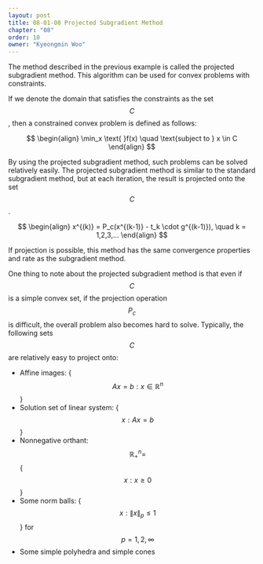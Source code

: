 ```yaml
---
layout: post
title: 08-01-08 Projected Subgradient Method
chapter: "08"
order: 10
owner: "Kyeongmin Woo"
---
```


The method described in the previous example is called the projected subgradient method. This algorithm can be used for convex problems with constraints.

If we denote the domain that satisfies the constraints as the set $$C$$, then a constrained convex problem is defined as follows:

>
$$ \begin{align}
\min_x \text{ }f(x) \quad \text{subject to } x \in C
\end{align} $$

By using the projected subgradient method, such problems can be solved relatively easily. The projected subgradient method is similar to the standard subgradient method, but at each iteration, the result is projected onto the set $$C$$.

>
$$ \begin{align}
x^{(k)} = P_c(x^{(k-1)} - t_k \cdot g^{(k-1)}), \quad k = 1,2,3,...
\end{align} $$

If projection is possible, this method has the same convergence properties and rate as the subgradient method.

One thing to note about the projected subgradient method is that even if $$C$$ is a simple convex set, if the projection operation $$P_c$$ is difficult, the overall problem also becomes hard to solve. Typically, the following sets $$C$$ are relatively easy to project onto:

- Affine images: {$$Ax=b : x \in \mathbb{R}^{n}$$}
- Solution set of linear system: {$$x: Ax=b$$}
- Nonnegative orthant: $$\mathbb{R}_+^{n} =  $${$$x: x\ge 0$$}
- Some norm balls: {$$x: \lVert x \rVert _p \le 1 $$} for $$p=1,2,\infty$$
- Some simple polyhedra and simple cones
